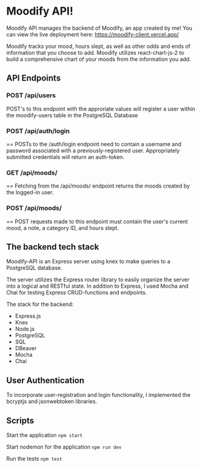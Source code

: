 # Moodify API!

 Moodify API manages the backend of Moodify, an app created by me! You can view the live deployment here: https://moodify-client.vercel.app/
 
 Moodify tracks your mood, hours slept, as well as other odds and ends of information that you choose to add.
 Moodify utilizes react-chart-js-2 to build a comprehensive chart of your moods from the information you add.
 
 ## API Endpoints
 
 ### POST /api/users
 
  POST's to this endpoint with the approriate values will register a user within the moodify-users table in the PostgreSQL Database
  
### POST /api/auth/login
==
 POSTs to the /auth/login endpoint need to contain a username and password associated with a previously-registered user. Appropriately submitted credentials will return an auth-token.
 
### GET /api/moods/
== 
 Fetching from the /api/moods/ endpoint returns the moods created by the logged-in user.
 
### POST /api/moods/
==
  POST requests made to this endpoint must contain the user's current mood, a note, a category ID, and hours slept. 
 

## The backend tech stack

 Moodify-API is an Express server using knex to make queries to a PostgreSQL database.
 
 The server utilizes the Express router library to easily organize the server into a logical and RESTful state.
 In addition to Express, I used Mocha and Chai for testing Express CRUD-functions and endpoints.
 
 The stack for the backend:

* Express.js
* Knex
* Node.js
* PostgreSQL
* SQL
* DBeaver
* Mocha
* Chai
 
## User Authentication
  To incorporate user-registration and login functionality, I implemented the bcryptjs and jsonwebtoken libraries.
  
## Scripts

Start the application `npm start`

Start nodemon for the application `npm run dev`

Run the tests `npm test`
